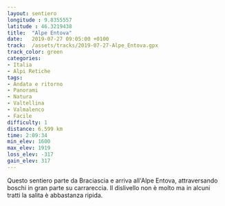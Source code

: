 ```yaml
---
layout: sentiero
longitude : 9.8355557
latitude : 46.3219438
title:  "Alpe Entova"
date:   2019-07-27 09:05:00 +0100
track:  /assets/tracks/2019-07-27-Alpe_Entova.gpx
track_color: green
categories:
- Italia
- Alpi Retiche
tags:
- Andata e ritorno
- Panorami
- Natura
- Valtellina
- Valmalenco
- Facile
difficulty: 1
distance: 6.599 km
time: 2:09:34
min_elev: 1600
max_elev: 1919
loss_elev: -317
gain_elev: 317
---
```


Questo sentiero parte da Braciascia e arriva all'Alpe Entova, attraversando boschi in gran parte su carrareccia. Il dislivello non è molto ma in alcuni tratti la salita è abbastanza ripida.
